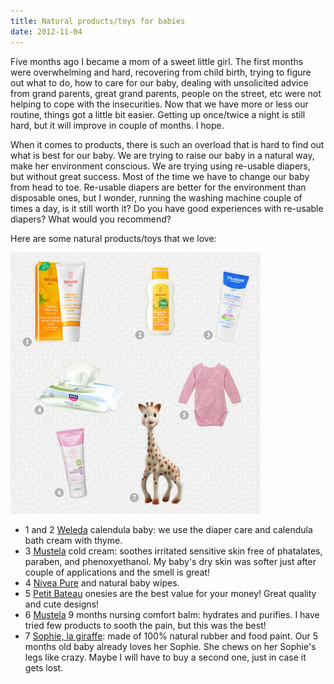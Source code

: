 ```yaml
---
title: Natural products/toys for babies 
date: 2012-11-04
---
```


Five months ago I became a mom of a sweet little girl. The first months were overwhelming and hard, recovering from child birth, trying to figure out what to do, how to care for our baby, dealing with unsolicited advice from grand parents, great grand parents, people on the street, etc were not helping to cope with the insecurities. Now that we have more or less our routine, things got a little bit easier. Getting up once/twice a night is still hard, but it will improve in couple of months. I hope.

When it comes to products, there is such an overload that is hard to find out what is best for our baby. We are trying to raise our baby in a natural way, make her environment conscious. We are trying using re-usable diapers, but without great success. Most of the time we have to change our baby from head to toe. Re-usable diapers are better for the environment than disposable ones, but I wonder, running the washing machine couple of times a day, is it still worth it? Do you have good experiences with re-usable diapers? What would you recommend?

Here are some natural products/toys that we love:

![Product collage](/images/collage-natural-products.jpg)

- 1 and 2 [Weleda](http://www.weleda.com/) calendula baby: we use the diaper care and calendula bath cream with thyme.
- 3 [Mustela](http://www.mustela.com/) cold cream: soothes irritated sensitive skin free of phatalates, paraben, and phenoxyethanol. My baby's dry skin was softer just after couple of applications and the smell is great!
- 4 [Nivea Pure](http://www.nivea.com/) and natural baby wipes.
- 5 [Petit Bateau](http://www.petit-bateau.com/) onesies are the best value for your money! Great quality and cute designs!
- 6 [Mustela](http://www.mustela.com/) 9 months nursing comfort balm: hydrates and purifies. I have tried few products to sooth the pain, but this was the best!
- 7 [Sophie, la giraffe](http://vulli.fr/): made of 100% natural rubber and food paint. Our 5 months old baby already loves her Sophie. She chews on her Sophie's legs like crazy. Maybe I will have to buy a second one, just in case it gets lost.
